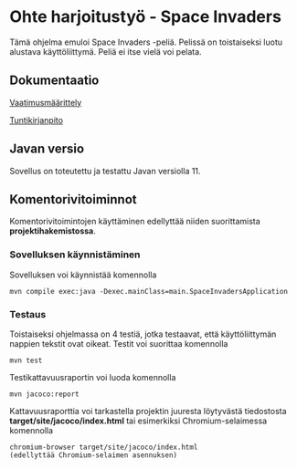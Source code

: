 # Ohte harjoitustyö - Space Invaders

Tämä ohjelma emuloi Space Invaders -peliä. Pelissä on toistaiseksi luotu alustava käyttöliittymä. Peliä ei itse vielä voi pelata.


## Dokumentaatio
[Vaatimusmäärittely](https://github.com/asianomainen/ot-harjoitustyo/blob/master/dokumentaatio/vaatimusmaarittely.md)

[Tuntikirjanpito](https://github.com/asianomainen/ot-harjoitustyo/blob/master/dokumentaatio/tuntikirjanpito.md)

## Javan versio

Sovellus on toteutettu ja testattu Javan versiolla 11.

## Komentorivitoiminnot

Komentorivitoimintojen käyttäminen edellyttää niiden suorittamista **projektihakemistossa**.

### Sovelluksen käynnistäminen

Sovelluksen voi käynnistää komennolla

```
mvn compile exec:java -Dexec.mainClass=main.SpaceInvadersApplication
```

### Testaus

Toistaiseksi ohjelmassa on 4 testiä, jotka testaavat, että käyttöliittymän nappien tekstit ovat oikeat. Testit voi suorittaa komennolla

```
mvn test
```

Testikattavuusraportin voi luoda komennolla

```
mvn jacoco:report
```

Kattavuusraporttia voi tarkastella projektin juuresta löytyvästä tiedostosta **target/site/jacoco/index.html** tai esimerkiksi Chromium-selaimessa komennolla

```
chromium-browser target/site/jacoco/index.html
(edellyttää Chromium-selaimen asennuksen)
```


